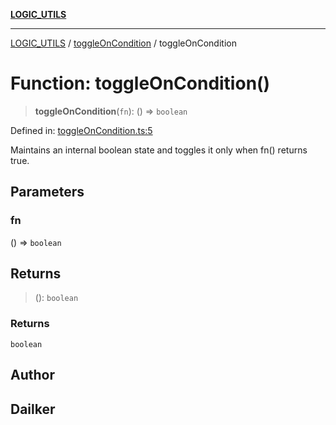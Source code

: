 [**LOGIC_UTILS**](../../README.md)

***

[LOGIC_UTILS](../../README.md) / [toggleOnCondition](../README.md) / toggleOnCondition

# Function: toggleOnCondition()

> **toggleOnCondition**(`fn`): () => `boolean`

Defined in: [toggleOnCondition.ts:5](https://github.com/dailker/everyutil/blob/8ebd741383aff061deffff96bf58a9059d1b9944/src/logic/toggleOnCondition.ts#L5)

Maintains an internal boolean state and toggles it only when fn() returns true.

## Parameters

### fn

() => `boolean`

## Returns

> (): `boolean`

### Returns

`boolean`

## Author

## Dailker
